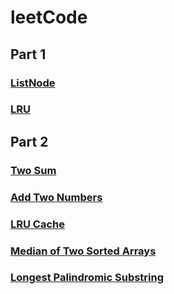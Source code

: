 # leetCode
## Part 1
### [ListNode](https://github.com/momo4826/leetCode/blob/master/ListNode.py)
### [LRU](https://github.com/momo4826/leetCode/blob/master/LRU.md)

## Part 2
### [Two Sum](https://github.com/momo4826/leetCode/blob/master/twoSum.py)
### [Add Two Numbers](https://github.com/momo4826/leetCode/blob/master/addTwoNumbers.py)
### [LRU Cache](https://github.com/momo4826/leetCode/blob/master/LRU%20Cache.py)
### [Median of Two Sorted Arrays](https://github.com/momo4826/leetCode/blob/master/MedianOfTwoSortedArrays.py)
### [Longest Palindromic Substring](https://github.com/momo4826/leetCode/blob/master/LongestPalindromicSubstring.py)
